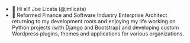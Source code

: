 - 👋 Hi all! Joe Licata (@jmlicata)
- 👀 Reformed Finance and Software Industry Enterprise Architect returning to my development roots and enjoying my life working on Python projects (with Django and Bootstrap) and developing custom Wordpress plugins, themes and applications for various organizations.

<!---
jmlicata/jmlicata is a ✨ special ✨ repository because its `README.md` (this file) appears on your GitHub profile.
You can click the Preview link to take a look at your changes.
--->
